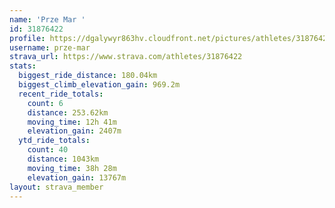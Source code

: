 ```yaml
---
name: 'Prze Mar '
id: 31876422
profile: https://dgalywyr863hv.cloudfront.net/pictures/athletes/31876422/22548952/4/large.jpg
username: prze-mar
strava_url: https://www.strava.com/athletes/31876422
stats:
  biggest_ride_distance: 180.04km
  biggest_climb_elevation_gain: 969.2m
  recent_ride_totals:
    count: 6
    distance: 253.62km
    moving_time: 12h 41m
    elevation_gain: 2407m
  ytd_ride_totals:
    count: 40
    distance: 1043km
    moving_time: 38h 28m
    elevation_gain: 13767m
layout: strava_member
--- 
```

